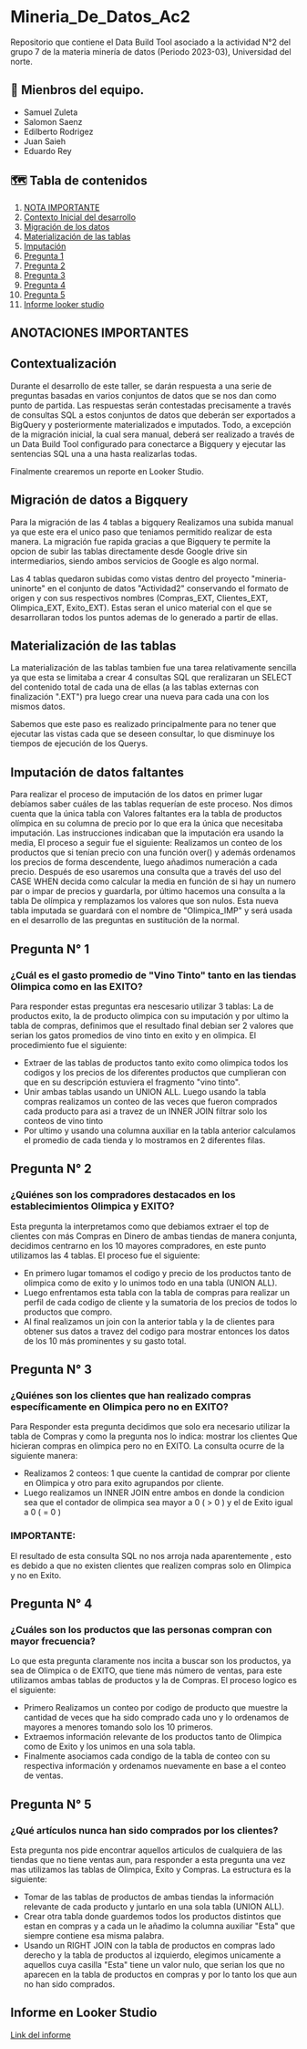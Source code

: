 # Mineria_De_Datos_Ac2
Repositorio que contiene el Data Build Tool asociado a la actividad N°2 del grupo 7 de la materia minería de datos (Periodo 2023-03), Universidad del norte.

## :construction_worker: Mienbros del equipo.
- Samuel Zuleta
- Salomon Saenz
- Edilberto Rodrigez
- Juan Saieh
- Eduardo Rey

## :world_map: Tabla de contenidos
1. [NOTA IMPORTANTE](#anotaciones-importantes)
2. [Contexto Inicial del desarrollo](#contextualización)
3. [Migración de los datos](#migración-de-datos-a-bigquery)
4. [Materialización de las tablas](#materialización-de-las-tablas)
5. [Imputación](#imputación-de-datos-faltantes)
6. [Pregunta 1](#pregunta-n-1)
7. [Pregunta 2](#pregunta-n-1)
8. [Pregunta 3](#pregunta-n-1)
9. [Pregunta 4](#pregunta-n-1)
10. [Pregunta 5](#pregunta-n-1)
11. [Informe looker studio](#informe-en-looker-studio)


## ANOTACIONES IMPORTANTES

## Contextualización 

Durante el desarrollo de este taller, se darán respuesta a una serie de preguntas basadas en varios conjuntos de datos que se nos dan como punto de partida. Las respuestas serán contestadas precisamente
a través de consultas SQL a estos conjuntos de datos que deberán ser exportados a BigQuery y posteriormente materializados e imputados. Todo, a excepción de la migración inicial, la cual sera manual, deberá 
ser realizado a través de un Data Build Tool configurado para conectarce a Bigquery y ejecutar las sentencias SQL una a una hasta realizarlas todas.

Finalmente crearemos un reporte en Looker Studio. 

## Migración de datos a Bigquery

Para la migración de las 4 tablas a bigquery Realizamos una subida manual ya que este era el unico paso que teniamos permitido realizar de esta manera. La migración fue rapida gracias a que Bigquery te permite 
la opcion de subir las tablas directamente desde Google drive sin intermediarios, siendo ambos servicios de Google es algo normal.

Las 4 tablas quedaron subidas como vistas dentro del proyecto "mineria-uninorte" en el conjunto de datos "Actividad2" conservando el formato de origen y con sus respectivos nombres (Compras_EXT, Clientes_EXT, Olimpica_EXT, Exito_EXT). Estas seran el unico material con el que se desarrollaran todos los puntos ademas de lo generado a partir de ellas.

## Materialización de las tablas

La materialización de las tablas tambien fue una tarea relativamente sencilla ya que esta se limitaba a crear 4 consultas SQL que reralizaran un SELECT del contenido total de cada una de ellas (a las tablas 
externas con finalización ".EXT") pra luego crear una nueva para cada una con los mismos datos.

Sabemos que este paso es realizado principalmente para no tener que ejecutar las vistas cada que se deseen consultar, lo que disminuye los tiempos de ejecución de los Querys.

## Imputación de datos faltantes

Para realizar el proceso de imputación de los datos en primer lugar debíamos saber cuáles de las tablas requerían de este proceso. Nos dimos cuenta que la única tabla con Valores faltantes era la tabla de productos olímpica en su columna de precio por lo que era la única que necesitaba imputación. Las instrucciones indicaban que la imputación era usando la media, El proceso a seguir fue el siguiente:
Realizamos un conteo de los productos que si tenían precio con una función over() y además ordenamos los precios de forma descendente, luego añadimos numeración a cada precio. Después de eso usaremos una consulta que a través del uso del CASE WHEN decida como calcular la media en función de si hay un numero par o impar de precios y guardarla, por último hacemos una consulta a la tabla De olímpica y remplazamos los valores que son nulos.
Esta nueva tabla imputada se guardará con el nombre de "Olimpica_IMP" y será usada en el desarrollo de las preguntas en sustitución de la normal.

## Pregunta N° 1

### ¿Cuál es el gasto promedio de "Vino Tinto" tanto en las tiendas Olimpica como en las EXITO?

Para responder estas preguntas era nescesario utilizar 3 tablas: La de productos exito, la de producto olimpica con su imputación y por ultimo la tabla de compras, definimos que el resultado final debian ser 
2 valores que serian los gatos promedios de vino tinto en exito y en olimpica. El procedimiento fue el siguiente: 

- Extraer de las tablas de productos tanto exito como olimpica todos los codigos y los precios de los diferentes productos que cumplieran con que en su descripción estuviera el fragmento "vino tinto".
- Unir ambas tablas usando un UNION ALL. Luego usando la tabla compras realizamos un conteo de las veces que fueron comprados cada producto para asi a travez de un INNER JOIN filtrar solo los conteos de vino tinto
- Por ultimo y usando una columna auxiliar en la tabla anterior calculamos el promedio de cada tienda y lo mostramos en 2 diferentes filas.

## Pregunta N° 2

### ¿Quiénes son los compradores destacados en los establecimientos Olimpica y EXITO?

Esta pregunta la interpretamos como que debiamos extraer el top de clientes con más Compras en Dinero de ambas tiendas de manera conjunta, decidimos centrarno en los 10 mayores compradores, en este punto utilizamos
las 4 tablas. El proceso fue el siguiente: 

- En primero lugar tomamos el codigo y precio de los productos tanto de olimpica como de exito y lo unimos todo en una tabla (UNION ALL).
- Luego enfrentamos esta tabla con la tabla de compras para realizar un perfil de cada codigo de cliente y la sumatoria de los precios de todos lo productos que compro.
- Al final realizamos un join con la anterior tabla y la de clientes para obtener sus datos a travez del codigo para mostrar entonces los datos de los 10 más prominentes y su gasto total.

## Pregunta N° 3

### ¿Quiénes son los clientes que han realizado compras específicamente en Olimpica pero no en EXITO?

Para Responder esta pregunta decidimos que solo era necesario utilizar la tabla de Compras y como la pregunta nos lo indica: mostrar los clientes Que hicieran compras en olimpica pero no en EXITO. La consulta 
ocurre de la siguiente manera: 

- Realizamos 2 conteos: 1 que cuente la cantidad de comprar por cliente en Olimpica y otro para exito agrupandos por cliente.
- Luego realizamos un INNER JOIN entre ambos en donde la condicion sea que el contador de olimpica sea mayor a 0 ( > 0 ) y el de Exito igual a 0 ( = 0 )

### IMPORTANTE: 

El resultado de esta consulta SQL no nos arroja nada aparentemente , esto es debido a que no existen clientes que realizen compras solo en Olimpica y no en Exito.

## Pregunta N° 4

### ¿Cuáles son los productos que las personas compran con mayor frecuencia?

Lo que esta pregunta claramente nos incita a buscar son los productos, ya sea de Olimpica o de EXITO, que tiene más número de ventas, para este utilizamos ambas tablas de productos y la de Compras. El proceso
logico es el siguiente:

- Primero Realizamos un conteo por codigo de producto que muestre la cantidad de veces que ha sido comprado cada uno y lo ordenamos de mayores a menores tomando solo los 10 primeros.
- Extraemos información relevante de los productos tanto de Olimpica como de Exito y los unimos en una sola tabla.
- Finalmente asociamos cada condigo de la tabla de conteo con su respectiva información y ordenamos nuevamente en base a el conteo de ventas.

## Pregunta N° 5

### ¿Qué artículos nunca han sido comprados por los clientes?

Esta pregunta nos pide encontrar aquellos articulos de cualquiera de las tiendas que no tiene ventas aun, para responder a esta pregunta una vez mas utilizamos las tablas de Olimpica, Exito y Compras. La 
estructura es la siguiente:

- Tomar de las tablas de productos de ambas tiendas la información relevante de cada producto y juntarlo en una sola tabla (UNION ALL).
- Crear otra tabla donde guardemos todos los productos distintos que estan en compras y a cada un le añadimo la columna auxiliar "Esta" que siempre contiene esa misma palabra.
- Usando un RIGHT JOIN con la tabla de productos en compras lado derecho y la tabla de productos al izquierdo, elegimos unicamente a aquellos cuya casilla "Esta" tiene un valor nulo, que serian los
que no aparecen en la tabla de productos en compras y por lo tanto los que aun no han sido comprados.

## Informe en Looker Studio

[Link del informe](https://lookerstudio.google.com/reporting/d9a88c7b-6a5b-4544-8214-9a86b2ca00ac/page/1mJhD)























